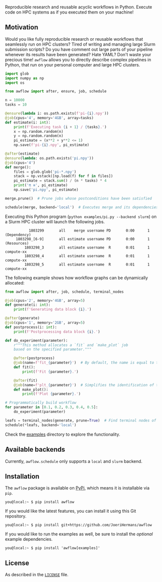Reproducible research and reusable acyclic workflows in Python. Execute code on HPC systems as if you executed them on your machine!

## Motivation

Would you like fully reproducible research or reusable workflows that seamlessly run on HPC clusters?
Tired of writing and managing large Slurm submission scripts? Do you have comment out large parts of your pipeline whenever its results have been generated? Hate YAML?
Don't waste your precious time! `awflow` allows you to directly describe complex pipelines in Python, that run on your personal computer and large HPC clusters.


```python
import glob
import numpy as np
import os

from awflow import after, ensure, job, schedule

n = 10000
tasks = 10

@ensure(lambda i: os.path.exists(f'pi-{i}.npy'))
@job(cpus='4', memory='4GB', array=tasks)
def estimate(i: int):
    print(f'Executing task {i + 1} / {tasks}.')
    x = np.random.random(n)
    y = np.random.random(n)
    pi_estimate = (x**2 + y**2 <= 1)
    np.save(f'pi-{i}.npy', pi_estimate)

@after(estimate)
@ensure(lambda: os.path.exists('pi.npy'))
@job(cpus='4')
def merge():
    files = glob.glob('pi-*.npy')
    stack = np.vstack([np.load(f) for f in files])
    pi_estimate = stack.sum() / (n * tasks) * 4
    print('π ≅', pi_estimate)
    np.save('pi.npy', pi_estimate)

merge.prune()  # Prune jobs whose postconditions have been satisfied

schedule(merge, backend='local')  # Executes merge and its dependencies
```
Executing this Python program (`python examples/pi.py --backend slurm`) on a Slurm HPC cluster will launch the following jobs.
```
           1803299       all    merge username PD       0:00      1 (Dependency)
     1803298_[6-9]       all estimate username PD       0:00      1 (Resources)
         1803298_3       all estimate username  R       0:01      1 compute-xx
         1803298_4       all estimate username  R       0:01      1 compute-xx
         1803298_5       all estimate username  R       0:01      1 compute-xx
```
The following example shows how workflow graphs can be dynamically allocated:
```python
from awflow import after, job, schedule, terminal_nodes

@job(cpus='2', memory='4GB', array=5)
def generate(i: int):
    print(f'Generating data block {i}.')

@after(generate)
@job(cpus='1', memory='2GB', array=5)
def postprocess(i: int):
    print(f'Postprocessing data block {i}.')

def do_experiment(parameter):
    r"""This method allocates a `fit` and `make_plot` job
    based on the specified parameter."""

    @after(postprocess)
    @job(name=f'fit_{parameter}')  # By default, the name is equal to the function name
    def fit():
        print(f'Fit {parameter}.')

    @after(fit)
    @job(name=f'plt_{parameter}')  # Simplifies the identification of the logfile
    def make_plot():
        print(f'Plot {parameter}.')

# Programmatically build workflow
for parameter in [0.1, 0.2, 0.3, 0.4, 0.5]:
    do_experiment(parameter)

leafs = terminal_nodes(generate, prune=True)  # Find terminal nodes of workflow graph
schedule(*leafs, backend='local')
```


Check the [examples](examples/) directory to explore the functionality.

## Available backends

Currently, `awflow.schedule` only supports a `local` and `slurm` backend.

## Installation

The `awflow` package is available on [PyPi](https://pypi.org/project/awflow/), which means it is installable via `pip`.
```console
you@local:~ $ pip install awflow
```
If you would like the latest features, you can install it using this Git repository.
```console
you@local:~ $ pip install git+https://github.com/JoeriHermans/awflow
```
If you would like to run the examples as well, be sure to install the *optional* example dependencies.
```console
you@local:~ $ pip install 'awflow[examples]'
```

## License

As described in the [`LICENSE`](LICENSE.txt) file.

